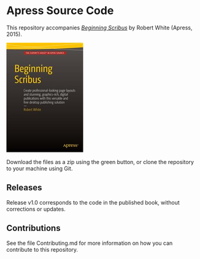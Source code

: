 # Apress Source Code

This repository accompanies [*Beginning Scribus*](http://www.apress.com/9781484207239) by Robert White (Apress, 2015).

![Cover image](9781484207239.jpg)

Download the files as a zip using the green button, or clone the repository to your machine using Git.

## Releases

Release v1.0 corresponds to the code in the published book, without corrections or updates.

## Contributions

See the file Contributing.md for more information on how you can contribute to this repository.
